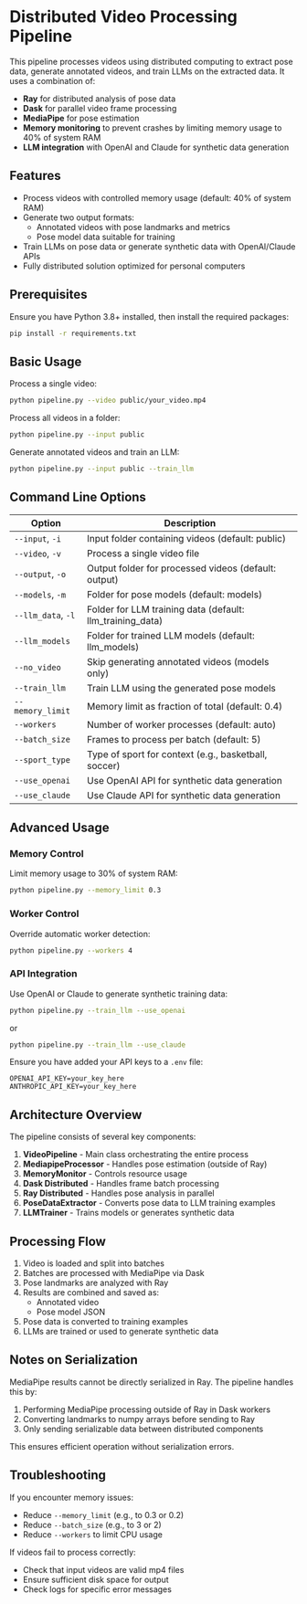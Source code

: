 # Distributed Video Processing Pipeline

This pipeline processes videos using distributed computing to extract pose data, generate annotated videos, and train LLMs on the extracted data. It uses a combination of:

- **Ray** for distributed analysis of pose data
- **Dask** for parallel video frame processing 
- **MediaPipe** for pose estimation
- **Memory monitoring** to prevent crashes by limiting memory usage to 40% of system RAM
- **LLM integration** with OpenAI and Claude for synthetic data generation

## Features

- Process videos with controlled memory usage (default: 40% of system RAM)
- Generate two output formats:
  - Annotated videos with pose landmarks and metrics
  - Pose model data suitable for training
- Train LLMs on pose data or generate synthetic data with OpenAI/Claude APIs
- Fully distributed solution optimized for personal computers

## Prerequisites

Ensure you have Python 3.8+ installed, then install the required packages:

```bash
pip install -r requirements.txt
```

## Basic Usage

Process a single video:

```bash
python pipeline.py --video public/your_video.mp4
```

Process all videos in a folder:

```bash
python pipeline.py --input public
```

Generate annotated videos and train an LLM:

```bash
python pipeline.py --input public --train_llm
```

## Command Line Options

| Option | Description |
|--------|-------------|
| `--input`, `-i` | Input folder containing videos (default: public) |
| `--video`, `-v` | Process a single video file |
| `--output`, `-o` | Output folder for processed videos (default: output) |
| `--models`, `-m` | Folder for pose models (default: models) |
| `--llm_data`, `-l` | Folder for LLM training data (default: llm_training_data) |
| `--llm_models` | Folder for trained LLM models (default: llm_models) |
| `--no_video` | Skip generating annotated videos (models only) |
| `--train_llm` | Train LLM using the generated pose models |
| `--memory_limit` | Memory limit as fraction of total (default: 0.4) |
| `--workers` | Number of worker processes (default: auto) |
| `--batch_size` | Frames to process per batch (default: 5) |
| `--sport_type` | Type of sport for context (e.g., basketball, soccer) |
| `--use_openai` | Use OpenAI API for synthetic data generation |
| `--use_claude` | Use Claude API for synthetic data generation |

## Advanced Usage

### Memory Control

Limit memory usage to 30% of system RAM:

```bash
python pipeline.py --memory_limit 0.3
```

### Worker Control

Override automatic worker detection:

```bash
python pipeline.py --workers 4
```

### API Integration

Use OpenAI or Claude to generate synthetic training data:

```bash
python pipeline.py --train_llm --use_openai
```

or 

```bash
python pipeline.py --train_llm --use_claude
```

Ensure you have added your API keys to a `.env` file:

```
OPENAI_API_KEY=your_key_here
ANTHROPIC_API_KEY=your_key_here
```

## Architecture Overview

The pipeline consists of several key components:

1. **VideoPipeline** - Main class orchestrating the entire process
2. **MediapipeProcessor** - Handles pose estimation (outside of Ray)
3. **MemoryMonitor** - Controls resource usage
4. **Dask Distributed** - Handles frame batch processing
5. **Ray Distributed** - Handles pose analysis in parallel
6. **PoseDataExtractor** - Converts pose data to LLM training examples
7. **LLMTrainer** - Trains models or generates synthetic data

## Processing Flow

1. Video is loaded and split into batches
2. Batches are processed with MediaPipe via Dask
3. Pose landmarks are analyzed with Ray
4. Results are combined and saved as:
   - Annotated video
   - Pose model JSON
5. Pose data is converted to training examples
6. LLMs are trained or used to generate synthetic data

## Notes on Serialization

MediaPipe results cannot be directly serialized in Ray. The pipeline handles this by:

1. Performing MediaPipe processing outside of Ray in Dask workers
2. Converting landmarks to numpy arrays before sending to Ray
3. Only sending serializable data between distributed components

This ensures efficient operation without serialization errors.

## Troubleshooting

If you encounter memory issues:
- Reduce `--memory_limit` (e.g., to 0.3 or 0.2)
- Reduce `--batch_size` (e.g., to 3 or 2)
- Reduce `--workers` to limit CPU usage

If videos fail to process correctly:
- Check that input videos are valid mp4 files
- Ensure sufficient disk space for output
- Check logs for specific error messages 